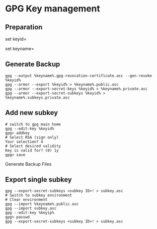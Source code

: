 # GPG Key management

## Preparation

set keyid=<Main Key ID>
set keyname=<Key Name>

## Generate Backup

```
gpg --output %keyname%.gpg-revocation-certificate.asc --gen-revoke %keyid%
gpg --armor --export %keyid% > %keyname%.public.asc
gpg --armor --export-secret-keys %keyid% > %keyname%.private.asc
gpg --armor --export-secret-subkeys %keyid% > %keyname%.subkeys.private.asc
```

## Add new subkey

```
# switch to gpg main home
gpg --edit-key %keyid%
gpg> addkey
# Select RSA (sign only)
Your selection? 4
# Select desired validity
Key is valid for? (0) 1y
gpg> save
```

Generate Backup Files

## Export single subkey

```
gpg --export-secret-subkeys <subkey ID>! > subkey.asc
# Switch to subkey environment
# Clear environment
gpg --import %keyname%.public.asc
gpg --import subkey.asc
gpg --edit-key %keyip%
gpg> passwd
gpg --export-secret-subkeys <subkey ID>! > subkey.asc
```
